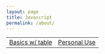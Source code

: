 ```yaml
---
layout: page
title: Javascript
permalink: /about/
---
```



<table>
    <tr>
        <td><a href="https://mmaxwu.github.io/cs/2022/09/25/JavascriptTable.html"> Basics w/ table</a></td>
        <td><a href="https://mmaxwu.github.io/cs/week%205/jupyter/2022/09/25/JavascriptSortingAlgorithms.html"> Personal Use</a></td>
    </tr>
</table>